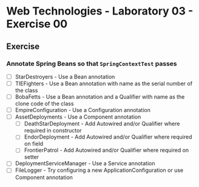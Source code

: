 # Web Technologies - Laboratory 03 - Exercise 00

## Exercise

### Annotate Spring Beans so that `SpringContextTest` passes

- [ ] StarDestroyers - Use a Bean annotation
- [ ] TIEFighters - Use a Bean annotation with name as the serial number of the class
- [ ] BobaFetts - Use a Bean annotation and a Qualifier with name as the clone code of the class
- [ ] EmpireConfiguration - Use a Configuration annotation
- [ ] AssetDeployments - Use a Component annotation
    - [ ] DeathStarDeployment - Add Autowired and/or Qualifier where required in constructor
    - [ ] EndorDeployment - Add Autowired and/or Qualifier where required on field
    - [ ] FrontierPatrol - Add Autowired and/or Qualifier where required on setter
- [ ] DeploymentServiceManager - Use a Service annotation
- [ ] FileLogger - Try configuring a new ApplicationConfiguration or use Component annotation
